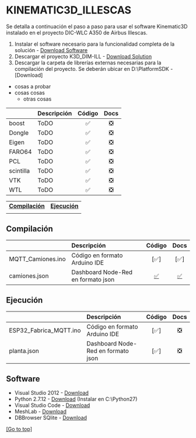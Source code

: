 # KINEMATIC3D_ILLESCAS
Se detalla a continuación el paso a paso para usar el software Kinematic3D instalado en el proyecto DIC-WLC A350 de Airbus Illescas.
1. Instalar el software necesario para la funcionalidad completa de la solución - [Download Software](#Software)
1. Descargar el proyecto K3D_DIM-ILL - [Download Solution](https://dev.azure.com/AritexSoftware/_git/K3D_DIM-ILL)
1. Descargar la carpeta de librerías externas necesarias para la compilación del proyecto. Se deberán ubicar en D:\PlatformSDK - [Download] 
  * cosas a probar
  * cosas cosas
    * otras cosas
    
  | | Descripción | Código | Docs |
  |-|:------------|:----:|:----:|
  |boost | ToDO |:white_check_mark:|:negative_squared_cross_mark:|
  |Dongle| ToDO |:white_check_mark:|:negative_squared_cross_mark:|
  |Eigen| ToDO |:white_check_mark:|:negative_squared_cross_mark:|
  |FARO64| ToDO |:white_check_mark:|:negative_squared_cross_mark:|
  |PCL| ToDO |:white_check_mark:|:negative_squared_cross_mark:|
  |scintilla| ToDO |:white_check_mark:|:negative_squared_cross_mark:|
  |VTK| ToDO |:white_check_mark:|:negative_squared_cross_mark:|
  |WTL| ToDO |:white_check_mark:|:negative_squared_cross_mark:|


| | |
|-|-|
|[**Compilación**](#compilación) |[**Ejecución**](#ejecución) |
| | |

## Compilación
| | Descripción | Código | Docs |
|-|:------------|:----:|:----:|
|MQTT_Camiones.ino | Código en formato Arduino IDE |[:white_check_mark:]|[:white_check_mark:]|
|camiones.json| Dashboard Node-Red en formato json |[:white_check_mark:](/Camiones/camiones.json)|[:white_check_mark:](/Camiones/README.md)|

## Ejecución
| | Descripción | Código | Docs |
|-|:------------|:----:|:----:|
|ESP32_Fabrica_MQTT.ino | Código en formato Arduino IDE |[:white_check_mark:]|:negative_squared_cross_mark:|
|planta.json| Dashboard Node-Red en formato json |[:white_check_mark:]|:negative_squared_cross_mark:|


## Software
- Visual Studio 2012 - [Download](https://visualstudio.microsoft.com/es/vs/older-downloads/)
- Python 2.7.12 - [Download](https://www.python.org/downloads/release/python-2712/) (Instalar en C:\Python27)
- Visual Studio Code - [Download](https://code.visualstudio.com/)
- MeshLab - [Download](https://www.meshlab.net/#download)
- DBBrowser SQlite - [Download](https://sqlitebrowser.org/dl/)

[[Go to top]](#KINEMATIC3D_ILLESCAS)
